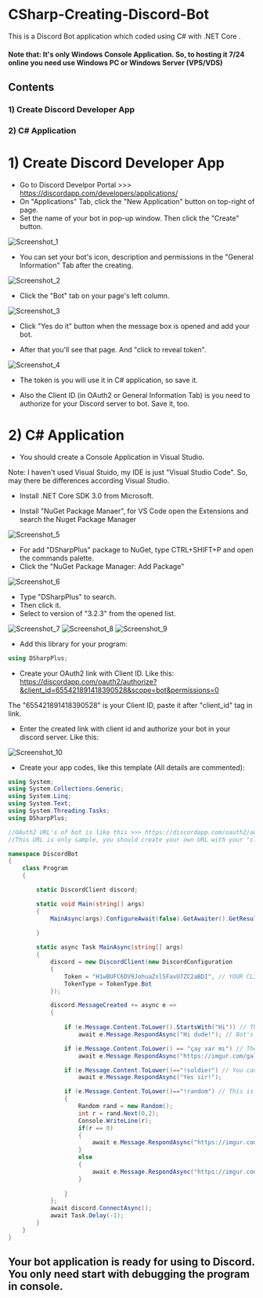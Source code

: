 # CSharp-Creating-Discord-Bot
This is a Discord Bot application which coded using C# with .NET Core .

#### Note that: It's only Windows Console Application. So, to hosting it 7/24 online you need use Windows PC or Windows Server (VPS/VDS)

## Contents 
### 1) Create Discord Developer App
### 2) C# Application

# 1) Create Discord Developer App
- Go to Discord Develpor Portal >>> https://discordapp.com/developers/applications/
- On "Applications" Tab, click the "New Application" button on top-right of page.
- Set the name of your bot in pop-up window. Then click the "Create" button.

![Screenshot_1](https://user-images.githubusercontent.com/58179070/70850490-e80aaf80-1e9b-11ea-8c26-ed4f6d63d2c4.jpg)

- You can set your bot's icon, description and permissions in the "General Information" Tab after the creating.

![Screenshot_2](https://user-images.githubusercontent.com/58179070/70850561-c78f2500-1e9c-11ea-98cf-09952f4c2e32.jpg)

- Click the "Bot" tab on your page's left column.

![Screenshot_3](https://user-images.githubusercontent.com/58179070/70850600-310f3380-1e9d-11ea-9e65-a2fe71e07a1c.jpg)

- Click "Yes do it" button when the message box is opened and add your bot.

- After that you'll see that page. And "click to reveal token". 

![Screenshot_4](https://user-images.githubusercontent.com/58179070/70850647-b98dd400-1e9d-11ea-9190-b8b9178436c2.jpg)

- The token is you will use it in C# application, so save it.

- Also the Client ID (in OAuth2 or General Information Tab) is you need to authorize for your Discord server to bot. Save it, too.

# 2) C# Application

- You should create a Console Application in Visual Studio.

Note: I haven't used Visual Stuido, my IDE is just "Visual Studio Code". So, may there be differences according Visual Studio.

- Install .NET Core SDK 3.0 from Microsoft.

- Install "NuGet Package Manaer", for VS Code open the Extensions and search the Nuget Package Manager

![Screenshot_5](https://user-images.githubusercontent.com/58179070/70850875-112d3f00-1ea0-11ea-8b58-6dbc49ade8e2.jpg)

- For add "DSharpPlus" package to NuGet, type CTRL+SHIFT+P and open the commands palette.
- Click the "NuGet Package Manager: Add Package" 

![Screenshot_6](https://user-images.githubusercontent.com/58179070/70851034-9f55f500-1ea1-11ea-9b72-47d2d0942a64.jpg)

- Type "DSharpPlus" to search.
- Then click it.
- Select to version of "3.2.3" from the opened list.

![Screenshot_7](https://user-images.githubusercontent.com/58179070/70851121-6b2f0400-1ea2-11ea-85c9-249beb8f8d35.jpg)
![Screenshot_8](https://user-images.githubusercontent.com/58179070/70851122-6b2f0400-1ea2-11ea-81cb-386f9a03f9cf.jpg)
![Screenshot_9](https://user-images.githubusercontent.com/58179070/70851123-6b2f0400-1ea2-11ea-93a4-773e32b1774b.jpg)

- Add this library for your program:

```csharp
using DSharpPlus;
```


- Create your OAuth2 link with Client ID. Like this: https://discordapp.com/oauth2/authorize?&client_id=655421891418390528&scope=bot&permissions=0

The "655421891418390528" is your Client ID, paste it after "client_id" tag in link.

- Enter the created link with client id and authorize your bot in your discord server. Like this:

![Screenshot_10](https://user-images.githubusercontent.com/58179070/70851891-2f993780-1eac-11ea-9cb4-55b4462963f5.jpg)


- Create your app codes, like this template (All details are commented):

```csharp
using System;
using System.Collections.Generic;
using System.Linq;
using System.Text;
using System.Threading.Tasks;
using DSharpPlus;

//OAuth2 URL's of bot is like this >>> https://discordapp.com/oauth2/authorize?&client_id=655421891418390528scope=bot&permissions=0
//This URL is only sample, you should create your own URL with your "client id".

namespace DiscordBot
{
    class Program
    {

        static DiscordClient discord;

        static void Main(string[] args)
        {
            MainAsync(args).ConfigureAwait(false).GetAwaiter().GetResult();
            
        }

        static async Task MainAsync(string[] args)
        {
            discord = new DiscordClient(new DiscordConfiguration
            {
                Token = "H1wBUFC6DV9JohuaZslSFavU7ZC2aBDI", // YOUR CLIENT'S TOKEN WHICH YOU SAVED IN BOT SETTINGS.
                TokenType = TokenType.Bot
            });

            discord.MessageCreated += async e =>
            {
                
                if (e.Message.Content.ToLower().StartsWith("Hi")) // The user's message
                    await e.Message.RespondAsync("Hi dude!"); // Bot's response

                if (e.Message.Content.ToLower() == "çay var mı") // The alternative code for sending message (w/o "StartsWith")
                    await e.Message.RespondAsync("https://imgur.com/gallery/0000.jpeg"); //Sample for responsing with Image link

                if (e.Message.Content.ToLower()=="!soldier") // You can create your own commands start with "!" or another thing.
                    await e.Message.RespondAsync("Yes sir!");

                if (e.Message.Content.ToLower()=="!random") // This is simple for random responsing from bot if you tpye "!random".
                {
                    Random rand = new Random();
                    int r = rand.Next(0,2); 
                    Console.WriteLine(r);   
                    if(r == 0)
                    {
                        await e.Message.RespondAsync("https://imgur.com/gallery/111111.jpeg");
                    }
                    else 
                    {
                        await e.Message.RespondAsync("https://imgur.com/gallery/222222.jpeg");
                    }
                    
                }
            };
            await discord.ConnectAsync();
            await Task.Delay(-1);
        }
    }
}
```


## Your bot application is ready for using to Discord. You only need start with debugging the program in console.
